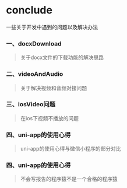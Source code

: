 # conclude
一些关于开发中遇到的问题以及解决办法

### 一、docxDownload
>关于docx文件的下载功能的解决思路

### 二、videoAndAudio
>关于解决视频和音频对接问题

### 三、iosVideo问题
>在ios下视频不播放的问题

### 四、uni-app的使用心得
>uni-app的使用心得与微信小程序的部分对比

### 四、uni-app的使用心得
>不会写报告的程序猿不是一个合格的程序猿
